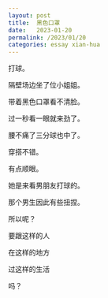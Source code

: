 ```yaml
---
layout: post
title:  黑色口罩
date:   2023-01-20
permalink: /2023/01/20
categories: essay xian-hua
---
```


打球。

隔壁场边坐了位小姐姐。

带着黑色口罩看不清脸。

过一秒看一眼就来劲了。

腰不痛了三分球也中了。

穿搭不错。

有点顺眼。

她是来看男朋友打球的。

那个男生因此有些扭捏。

所以呢？

要跟这样的人

在这样的地方

过这样的生活

吗？